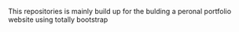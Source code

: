 This repositories is mainly build up for the bulding a peronal portfolio website using totally bootstrap
